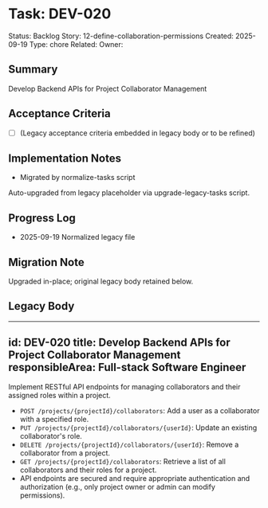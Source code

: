 # Task: DEV-020
Status: Backlog
Story: 12-define-collaboration-permissions
Created: 2025-09-19
Type: chore
Related:
Owner:

## Summary
Develop Backend APIs for Project Collaborator Management

## Acceptance Criteria
- [ ] (Legacy acceptance criteria embedded in legacy body or to be refined)

## Implementation Notes
- Migrated by normalize-tasks script

Auto-upgraded from legacy placeholder via upgrade-legacy-tasks script.

## Progress Log
- 2025-09-19 Normalized legacy file

## Migration Note
Upgraded in-place; original legacy body retained below.

## Legacy Body
---
id: DEV-020
title: Develop Backend APIs for Project Collaborator Management
responsibleArea: Full-stack Software Engineer
---
Implement RESTful API endpoints for managing collaborators and their assigned roles within a project.
- `POST /projects/{projectId}/collaborators`: Add a user as a collaborator with a specified role.
- `PUT /projects/{projectId}/collaborators/{userId}`: Update an existing collaborator's role.
- `DELETE /projects/{projectId}/collaborators/{userId}`: Remove a collaborator from a project.
- `GET /projects/{projectId}/collaborators`: Retrieve a list of all collaborators and their roles for a project.
- API endpoints are secured and require appropriate authentication and authorization (e.g., only project owner or admin can modify permissions).